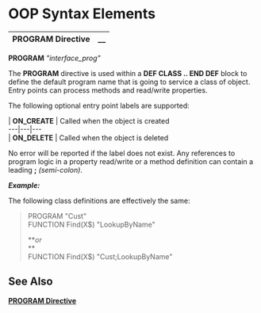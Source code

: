 # OOP Syntax Elements

**PROGRAM Directive** |  **__**  
---|---  
  
**PROGRAM** _"interface_prog"_

The **PROGRAM** directive is used within a **DEF CLASS .. END DEF** block to define the default program name that is going to service a class of object. Entry points can process methods and read/write properties.

The following optional entry point labels are supported:

|  **ON_CREATE** |  Called when the object is created  
---|---|---  
|  **ON_DELETE** |  Called when the object is deleted  
  
No error will be reported if the label does not exist. Any references to program logic in a property read/write or a method definition can contain a leading **;**  _(semi-colon)_.

**_Example:_**

The following class definitions are effectively the same:

> PROGRAM "Cust"   
>  FUNCTION Find(X$) "LookupByName"   
>   
> **_or_   
> **  
>  FUNCTION Find(X$) "Cust;LookupByName"

## See Also

**[PROGRAM Directive](../../../directives/program.md)**
